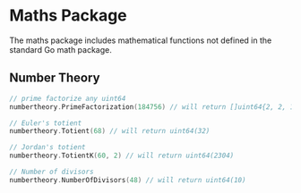 # Maths Package

The maths package includes mathematical functions not defined in the standard Go
math package.

## Number Theory

```go
// prime factorize any uint64
numbertheory.PrimeFactorization(184756) // will return []uint64{2, 2, 11, 13, 17, 19}

// Euler's totient
numbertheory.Totient(68) // will return uint64(32)

// Jordan's totient
numbertheory.TotientK(60, 2) // will return uint64(2304)

// Number of divisors
numbertheory.NumberOfDivisors(48) // will return uint64(10)
```